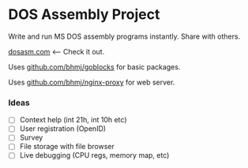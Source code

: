 # DOS Assembly Project

Write and run MS DOS assembly programs instantly. Share with others.

[dosasm.com](https://dosasm.com) <-- Check it out.

Uses [github.com/bhmj/goblocks](https://github.com/bhmj/goblocks) for basic packages.  

Uses [github.com/bhmj/nginx-proxy](https://github.com/bhmj/nginx-proxy) for web server.

### Ideas

  - [ ] Context help (int 21h, int 10h etc)
  - [ ] User registration (OpenID)
  - [ ] Survey
  - [ ] File storage with file browser
  - [ ] Live debugging (CPU regs, memory map, etc)
